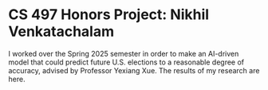 # CS 497 Honors Project: Nikhil Venkatachalam

I worked over the Spring 2025 semester in order to make an AI-driven model that could predict future U.S. elections to a reasonable degree of accuracy, advised by Professor Yexiang Xue. The results of my research are here.
